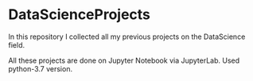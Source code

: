 # DataScienceProjects
In this repository I collected all my previous projects on the DataScience field.

All these projects are done on Jupyter Notebook via JupyterLab. Used python-3.7 version.
